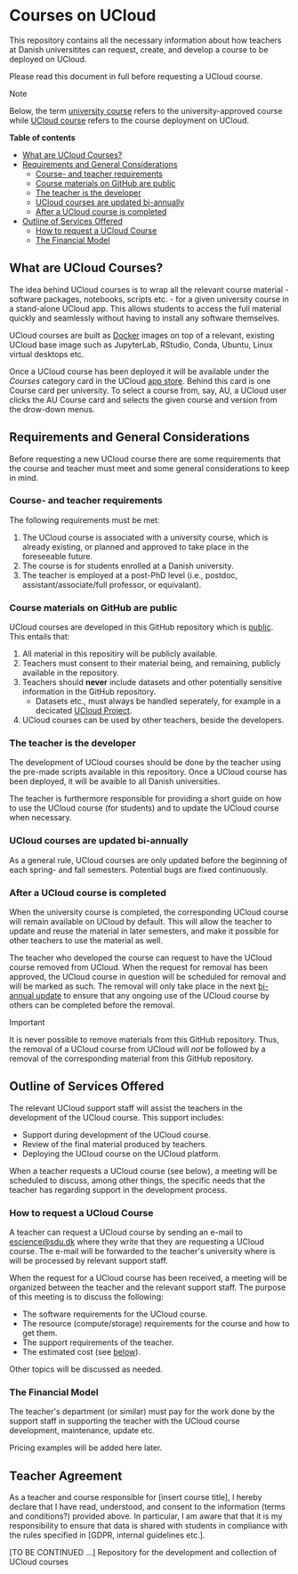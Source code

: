 # Courses on UCloud 

This repository contains all the necessary information about how teachers at Danish universitites can request, create, and develop a course to be deployed on UCloud. 

Please read this document in full before requesting a UCloud course.

> [!NOTE]
> Below, the term <ins>university course</ins> refers to the university-approved course while <ins>UCloud course</ins> refers to the course deployment on UCloud.

**Table of contents**

- [What are UCloud Courses?](./README.md#what-are-ucloud-courses)
- [Requirements and General Considerations](./README.md#requirements-and-general-considerations)
    - [Course- and teacher requirements](./README.md#course--and-teacher-requirements)
    - [Course materials on GitHub are public](./README.md#course-materials-on-github-are-public)
    - [The teacher is the developer](./README.md#the-teacher-is-the-developer)
    - [UCloud courses are updated bi-annually](./README.md#ucloud-courses-are-updated-bi-annually)
    - [After a UCloud course is completed](./README.md#after-a-ucloud-course-is-completed) 
- [Outline of Services Offered](./README.md#outline-of-services-offered)
    - [How to request a UCloud Course](./README.md#how-to-request-a-ucloud-course)
    - [The Financial Model](./README.md#the-financial-model)


## What are UCloud Courses?

The idea behind UCloud courses is to wrap all the relevant course material - software packages, notebooks, scripts etc. - for a given university course in a stand-alone UCloud app. This allows students to access the full material quickly and seamlessly without having to install any software themselves.

UCloud courses are built as [Docker](https://www.docker.com/) images on top of a relevant, existing UCloud base image such as JupyterLab, RStudio, Conda, Ubuntu, Linux virtual desktops etc. 

Once a UCloud course has been deployed it will be available under the *Courses* category card in the UCloud [app store](https://docs.cloud.sdu.dk/guide/browsing.html). Behind this card is one Course card per university. To select a course from, say, AU, a UCloud user clicks the AU Course card and selects the given course and version from the drow-down menus. 

## Requirements and General Considerations

Before requesting  a new UCloud course there are some requirements that the course and teacher must meet and some general considerations to keep in mind.

### Course- and teacher requirements  

The following requirements must be met: 

1. The UCloud course is associated with a university course, which is already existing, or planned and approved to take place in the foreseeable future.  
2. The course is for students enrolled at a Danish university.
3. The teacher is employed at a post-PhD level (i.e., postdoc, assistant/associate/full professor, or equivalant).

### Course materials on GitHub are public

UCloud courses are developed in this GitHub repository which is [public](https://docs.github.com/en/repositories/creating-and-managing-repositories/about-repositories#about-repository-visibility). This entails that:

1. All material in this repositiry will be publicly available.
2. Teachers must consent to their material being, and remaining, publicly available in the repository.  
3. Teachers should **never** include datasets and other potentially sensitive information in the GitHub repository. 
    - Datasets etc., must always be handled seperately, for example in a decicated [UCloud Project](https://docs.cloud.sdu.dk/guide/project-intro.html).
4. UCloud courses can be used by other teachers, beside the developers.

### The teacher is the developer 

The development of UCloud courses should be done by the teacher using the pre-made scripts available in this repository. Once a UCloud course has been deployed, it will be avaible to all Danish universities. 

The teacher is furthermore responsible for providing a short guide on how to use the UCloud course (for students) and to update the UCloud course when necessary. 

### UCloud courses are updated bi-annually 

As a general rule, UCloud courses are only updated before the beginning of each spring- and fall semesters. Potential bugs are fixed continuously. 

### After a UCloud course is completed 

When the university course is completed, the corresponding UCloud course will remain available on UCloud by default. This will allow the teacher to update and reuse the material in later semesters, and make it possible for other teachers to use the material as well. 

The teacher who developed the course can request to have the UCloud course removed from UCloud. When the request for removal has been approved, the UCloud course in question will be scheduled for removal and will be marked as such. The removal will only take place in the next [bi-annual update](./README.md#ucloud-courses-are-updated-bi-annually) to ensure that any ongoing use of the UCloud course by others can be completed before the removal.

>[!IMPORTANT] 
> It is never possible to remove materials from this GitHub repository. Thus, the removal of a UCloud course from UCloud will *not* be followed by a removal of the corresponding material from this GitHub repository. 

## Outline of Services Offered 

The relevant UCloud support staff will assist the teachers in the development of the UCloud course. This support includes:

- Support during development of the UCloud course.
- Review of the final material produced by teachers.
- Deploying the UCloud course on the UCloud platform.

When a teacher requests a UCloud course (see below), a meeting will be scheduled to discuss, among other things, the specific needs that the teacher has regarding support in the development process.  

### How to request a UCloud Course

A teacher can request a UCloud course by sending an e-mail to [escience@sdu.dk](mailto:escience@sdu.dk) where they write that they are requesting a UCloud course. The e-mail will be forwarded to the teacher's university where is will be processed by relevant support staff. 

When the request for a UCloud course has been received, a meeting will be organized between the teacher and the relevant support staff. The purpose of this meeting is to discuss the following:

- The software requirements for the UCloud course.
- The resource (compute/storage) requirements for the course and how to get them. 
- The support requirements of the teacher.
- The estimated cost (see [below](./README.md#the-financial-model)).

Other topics will be discussed as needed. 

### The Financial Model

The teacher's department (or similar) must pay for the work done by the support staff in supporting the teacher with the UCloud course development, maintenance, update etc. 

Pricing examples will be added here later. 





## Teacher Agreement 

As a teacher and course responsible for [insert course title], I hereby declare that I have read, understood, and consent to the information (terms and conditions?) provided above. In particular, I am aware that that it is my responsibility to ensure that data is shared with students in compliance with the rules specified in [GDPR, internal guidelines etc.]. 

[TO BE CONTINUED ...]
Repository for the development and collection of UCloud courses


